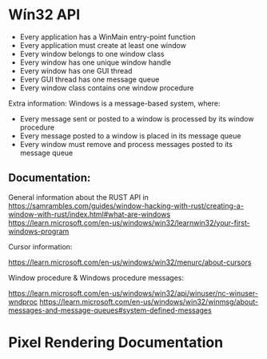 # Wín32 API
- Every application has a WinMain entry-point function
- Every application must create at least one window
- Every window belongs to one window class
- Every window has one unique window handle
- Every window has one GUI thread
- Every GUI thread has one message queue
- Every window class contains one window procedure

Extra information: Windows is a message-based system, where:

- Every message sent or posted to a window is processed by its window procedure
- Every message posted to a window is placed in its message queue
- Every window must remove and process messages posted to its message queue



## Documentation:

General information about the RUST API in 
https://samrambles.com/guides/window-hacking-with-rust/creating-a-window-with-rust/index.html#what-are-windows
https://learn.microsoft.com/en-us/windows/win32/learnwin32/your-first-windows-program

Cursor information:

https://learn.microsoft.com/en-us/windows/win32/menurc/about-cursors  

Window procedure & Windows procedure messages:

https://learn.microsoft.com/en-us/windows/win32/api/winuser/nc-winuser-wndproc
https://learn.microsoft.com/en-us/windows/win32/winmsg/about-messages-and-message-queues#system-defined-messages


# Pixel Rendering Documentation
